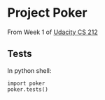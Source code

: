 # Project Poker

From Week 1 of [Udacity CS 212](http://udacity.com/course/cs212)

## Tests

In python shell:

```
import poker
poker.tests()
```